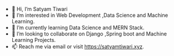 - 👋 Hi, I’m Satyam Tiwari
- 👀 I’m interested in Web Development ,Data Science and Machine Learning.
- 🌱 I’m currently learning Data Science and MERN Stack.
- 💞️ I’m looking to collaborate on Django ,Spring boot and Machine Learning Projects.
- 📫 Reach me via email or visit https://satyamtiwari.xyz.

<!---
satyamtiwari1004/satyamtiwari1004 is a ✨ special ✨ repository because its `README.md` (this file) appears on your GitHub profile.
You can click the Preview link to take a look at your changes.
--->
